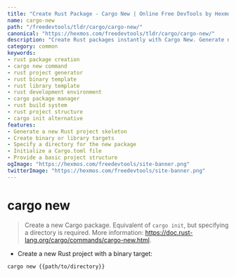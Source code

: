 ```yaml
---
title: "Create Rust Package - Cargo New | Online Free DevTools by Hexmos"
name: cargo-new
path: "/freedevtools/tldr/cargo/cargo-new/"
canonical: "https://hexmos.com/freedevtools/tldr/cargo/cargo-new/"
description: "Create Rust packages instantly with Cargo New. Generate new Rust projects with binary or library targets using the command line. Free online tool, no registration required."
category: common
keywords:
- rust package creation
- cargo new command
- rust project generator
- rust binary template
- rust library template
- rust development environment
- cargo package manager
- rust build system
- rust project structure
- cargo init alternative
features:
- Generate a new Rust project skeleton
- Create binary or library targets
- Specify a directory for the new package
- Initialize a Cargo.toml file
- Provide a basic project structure
ogImage: "https://hexmos.com/freedevtools/site-banner.png"
twitterImage: "https://hexmos.com/freedevtools/site-banner.png"
---
```


# cargo new

> Create a new Cargo package.
> Equivalent of `cargo init`, but specifying a directory is required.
> More information: <https://doc.rust-lang.org/cargo/commands/cargo-new.html>.

- Create a new Rust project with a binary target:

`cargo new {{path/to/directory}}`
